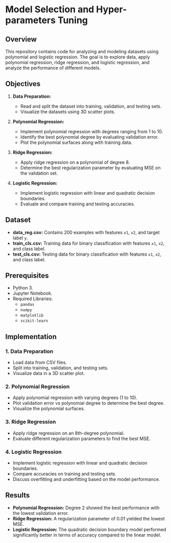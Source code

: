 # Model Selection and Hyper-parameters Tuning

## Overview

This repository contains code for analyzing and modeling datasets using polynomial and logistic regression. The goal is to explore data, apply polynomial regression, ridge regression, and logistic regression, and analyze the performance of different models.

## Objectives

1. **Data Preparation:**
   - Read and split the dataset into training, validation, and testing sets.
   - Visualize the datasets using 3D scatter plots.

2. **Polynomial Regression:**
   - Implement polynomial regression with degrees ranging from 1 to 10.
   - Identify the best polynomial degree by evaluating validation error.
   - Plot the polynomial surfaces along with training data.

3. **Ridge Regression:**
   - Apply ridge regression on a polynomial of degree 8.
   - Determine the best regularization parameter by evaluating MSE on the validation set.

4. **Logistic Regression:**
   - Implement logistic regression with linear and quadratic decision boundaries.
   - Evaluate and compare training and testing accuracies.

## Dataset

- **data_reg.csv:** Contains 200 examples with features `x1`, `x2`, and target label `y`.
- **train_cls.csv:** Training data for binary classification with features `x1`, `x2`, and class label.
- **test_cls.csv:** Testing data for binary classification with features `x1`, `x2`, and class label.

## Prerequisites

- Python 3.
- Jupyter Notebook.
- Required Libraries:
  - `pandas`
  - `numpy`
  - `matplotlib`
  - `scikit-learn`

## Implementation

### 1. Data Preparation

- Load data from CSV files.
- Split into training, validation, and testing sets.
- Visualize data in a 3D scatter plot.

### 2. Polynomial Regression

- Apply polynomial regression with varying degrees (1 to 10).
- Plot validation error vs polynomial degree to determine the best degree.
- Visualize the polynomial surfaces.

### 3. Ridge Regression

- Apply ridge regression on an 8th-degree polynomial.
- Evaluate different regularization parameters to find the best MSE.

### 4. Logistic Regression

- Implement logistic regression with linear and quadratic decision boundaries.
- Compare accuracies on training and testing sets.
- Discuss overfitting and underfitting based on the model performance.

## Results

- **Polynomial Regression:** Degree 2 showed the best performance with the lowest validation error.
- **Ridge Regression:** A regularization parameter of 0.01 yielded the lowest MSE.
- **Logistic Regression:** The quadratic decision boundary model performed significantly better in terms of accuracy compared to the linear model.


